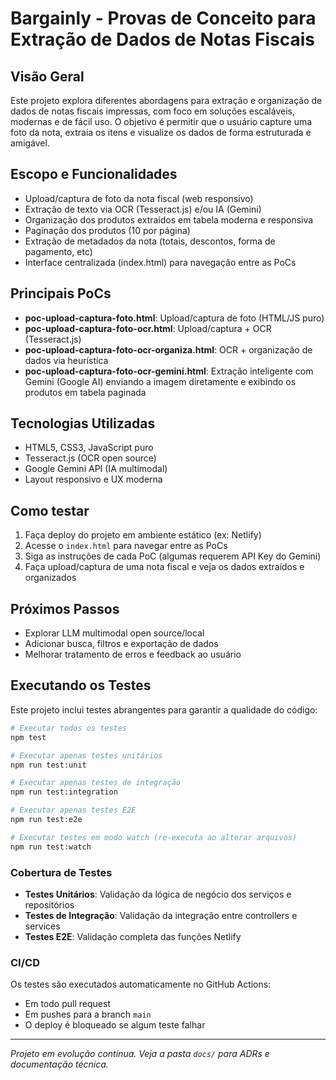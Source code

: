 # Bargainly - Provas de Conceito para Extração de Dados de Notas Fiscais

## Visão Geral
Este projeto explora diferentes abordagens para extração e organização de dados de notas fiscais impressas, com foco em soluções escaláveis, modernas e de fácil uso. O objetivo é permitir que o usuário capture uma foto da nota, extraia os itens e visualize os dados de forma estruturada e amigável.

## Escopo e Funcionalidades
- Upload/captura de foto da nota fiscal (web responsivo)
- Extração de texto via OCR (Tesseract.js) e/ou IA (Gemini)
- Organização dos produtos extraídos em tabela moderna e responsiva
- Paginação dos produtos (10 por página)
- Extração de metadados da nota (totais, descontos, forma de pagamento, etc)
- Interface centralizada (index.html) para navegação entre as PoCs

## Principais PoCs
- **poc-upload-captura-foto.html**: Upload/captura de foto (HTML/JS puro)
- **poc-upload-captura-foto-ocr.html**: Upload/captura + OCR (Tesseract.js)
- **poc-upload-captura-foto-ocr-organiza.html**: OCR + organização de dados via heurística
- **poc-upload-captura-foto-ocr-gemini.html**: Extração inteligente com Gemini (Google AI) enviando a imagem diretamente e exibindo os produtos em tabela paginada

## Tecnologias Utilizadas
- HTML5, CSS3, JavaScript puro
- Tesseract.js (OCR open source)
- Google Gemini API (IA multimodal)
- Layout responsivo e UX moderna

## Como testar
1. Faça deploy do projeto em ambiente estático (ex: Netlify)
2. Acesse o `index.html` para navegar entre as PoCs
3. Siga as instruções de cada PoC (algumas requerem API Key do Gemini)
4. Faça upload/captura de uma nota fiscal e veja os dados extraídos e organizados

## Próximos Passos
- Explorar LLM multimodal open source/local
- Adicionar busca, filtros e exportação de dados
- Melhorar tratamento de erros e feedback ao usuário

## Executando os Testes

Este projeto inclui testes abrangentes para garantir a qualidade do código:

```bash
# Executar todos os testes
npm test

# Executar apenas testes unitários
npm run test:unit

# Executar apenas testes de integração
npm run test:integration

# Executar apenas testes E2E
npm run test:e2e

# Executar testes em modo watch (re-executa ao alterar arquivos)
npm run test:watch
```

### Cobertura de Testes
- **Testes Unitários**: Validação da lógica de negócio dos serviços e repositórios
- **Testes de Integração**: Validação da integração entre controllers e services
- **Testes E2E**: Validação completa das funções Netlify

### CI/CD
Os testes são executados automaticamente no GitHub Actions:
- Em todo pull request
- Em pushes para a branch `main`
- O deploy é bloqueado se algum teste falhar

---
*Projeto em evolução contínua. Veja a pasta `docs/` para ADRs e documentação técnica.*